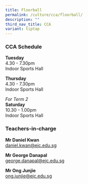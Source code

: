 ```yaml
---
title: Floorball
permalink: /culture/cca/floorball/
description: ""
third_nav_title: CCA
variant: tiptap
---
```

<h3><strong>CCA Schedule</strong></h3>
<p><strong>Tuesday</strong>
<br>4.30 - 7.30pm
<br>Indoor Sports Hall</p>
<p><strong>Thursday</strong>
<br>4.30 - 7.30pm
<br>Indoor Sports Hall</p>
<p><em>For Term 2</em>
<br><strong>Saturday </strong>
<br>10.30 - 1.00pm
<br>Indoor Sports Hall</p>
<h3><strong>Teachers-in-charge</strong></h3>
<p><strong>Mr Daniel Kwan</strong>
<br><a href="mailto:daniel.kwan@ejc.edu.sg" rel="noopener noreferrer nofollow" target="_blank">daniel.kwan@ejc.edu.sg</a>
</p>
<p><strong>Mr George Danapal</strong>
<br><a href="mailto:george.danapal@ejc.edu.sg" rel="noopener noreferrer nofollow" target="_blank">george.danapal@ejc.edu.sg</a>
</p>
<p><strong>Mr Ong Junjie</strong>
<br><a href="mailto:ong.junjie@ejc.edu.sg" rel="noopener noreferrer nofollow" target="_blank">ong.junjie@ejc.edu.sg</a>
<br>
</p>